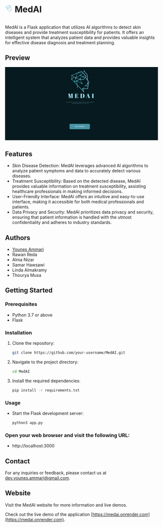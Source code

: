 <div style="display: flex; align-items: center;">
  <h1><img src="/static/images/icon.png" alt="App Icon" width="25" height="25"> MedAI</h1>
</div>

MedAI is a Flask application that utilizes AI algorithms to detect skin diseases and provide treatment susceptibility for patients. It offers an intelligent system that analyzes patient data and provides valuable insights for effective disease diagnosis and treatment planning.

## Preview

![App Preview](/screenshot.png)

## Features

- Skin Disease Detection: MedAI leverages advanced AI algorithms to analyze patient symptoms and data to accurately detect various diseases.
- Treatment Susceptibility: Based on the detected disease, MedAI provides valuable information on treatment susceptibility, assisting healthcare professionals in making informed decisions.
- User-Friendly Interface: MedAI offers an intuitive and easy-to-use interface, making it accessible for both medical professionals and patients.
- Data Privacy and Security: MedAI prioritizes data privacy and security, ensuring that patient information is handled with the utmost confidentiality and adheres to industry standards.


## Authors

- [Younes Ammari](https://github.com/younes-ammari)
- Rawan Reda
- Alma Nizar
- Samar Hawsawi
- Linda Almakramy
- Thourya Musa



## Getting Started

### Prerequisites

- Python 3.7 or above
- Flask

### Installation

1. Clone the repository:

   ```bash
   git clone https://github.com/your-username/MedAI.git

2. Navigate to the project directory:

   ```bash
   cd MedAI

3. Install the required dependencies:

   ```bash
   pip install -r requirements.txt
   
### Usage
- Start the Flask development server:
   ```bash
   python3 app.py
  
### Open your web browser and visit the following URL:

- http://localhost:3000


## Contact
For any inquiries or feedback, please contact us at dev.younes.ammari@gmail.com.

## Website
Visit the MedAI website for more information and live demos.

Check out the live demo of the application [https://medai.onrender.com](https://medai.onrender.com).


